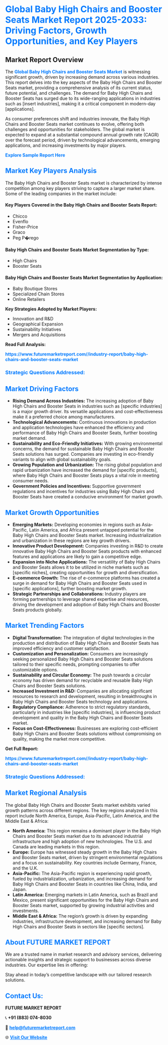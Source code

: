 <h1 style="color: #007BFF;">Global Baby High Chairs and Booster Seats Market Report 2025-2033: Driving Factors, Growth Opportunities, and Key Players</h1>

<section id="overview">
<h2>Market Report Overview</h2>
<p>The <a href="https://www.futuremarketreport.com//industry-report/baby-high-chairs-and-booster-seats-market" style="color: #007BFF; text-decoration: none;"><strong>Global Baby High Chairs and Booster Seats Market</strong></a> is witnessing significant growth, driven by increasing demand across various industries. This report delves into the key aspects of the Baby High Chairs and Booster Seats market, providing a comprehensive analysis of its current status, future potential, and challenges. The demand for Baby High Chairs and Booster Seats has surged due to its wide-ranging applications in industries such as [insert industries], making it a critical component in modern-day [applications].</p>
<p>As consumer preferences shift and industries innovate, the Baby High Chairs and Booster Seats market continues to evolve, offering both challenges and opportunities for stakeholders. The global market is expected to expand at a substantial compound annual growth rate (CAGR) over the forecast period, driven by technological advancements, emerging applications, and increasing investments by major players.</p>
</section>

<section id="overview">
<p><a href="https://www.futuremarketreport.com//request-sample/reportId=63951" style="color: #007BFF; text-decoration: none;"><strong>Explore Sample Report Here</strong></a></p>
</section>

<section id="key-players">
<h2 style="color: #007BFF;">Market Key Players Analysis</h2>
<p>The Baby High Chairs and Booster Seats market is characterized by intense competition among key players striving to capture a larger market share. Some of the leading companies in the market include:</p>
<h4>Key Players Covered in the Baby High Chairs and Booster Seats Report:</h4>
<ul><li>Chicco</li><li>Evenflo</li><li>Fisher-Price</li><li>Graco</li><li>Peg P�rego</li></ul>
<h4>Baby High Chairs and Booster Seats Market Segmentation by Type:</h4>
<ul><li>High Chairs</li><li>Booster Seats</li></ul>

<h4>Baby High Chairs and Booster Seats Market Segmentation by Application:</h4>
<ul><li>Baby Boutique Stores</li><li>Specialized Chain Stores</li><li>Online Retailers</li></ul>
<p><strong>Key Strategies Adopted by Market Players:</strong></p>
<ul>
<li>Innovation and R&D</li>
<li>Geographical Expansion</li>
<li>Sustainability Initiatives</li>
<li>Mergers and Acquisitions</li>
</ul>
</section>

<section>
<p><strong>Read Full Analysis: </strong></p><a href="https://www.futuremarketreport.com//industry-report/baby-high-chairs-and-booster-seats-market" style="color: #007BFF; text-decoration: none;"><strong>https://www.futuremarketreport.com//industry-report/baby-high-chairs-and-booster-seats-market</strong></a>
<h3 style="color: #007BFF;">Strategic Questions Addressed:</h3>
</section>

<section id="driving-factors">
<h2 style="color: #007BFF;">Market Driving Factors</h2>
<ul>
<li><strong>Rising Demand Across Industries:</strong> The increasing adoption of Baby High Chairs and Booster Seats in industries such as [specific industries] is a major growth driver. Its versatile applications and cost-effectiveness make it a preferred choice among manufacturers.</li>
<li><strong>Technological Advancements:</strong> Continuous innovations in production and application technologies have enhanced the efficiency and performance of Baby High Chairs and Booster Seats, further boosting market demand.</li>
<li><strong>Sustainability and Eco-Friendly Initiatives:</strong> With growing environmental concerns, the demand for sustainable Baby High Chairs and Booster Seats solutions has surged. Companies are investing in eco-friendly variants to align with global sustainability goals.</li>
<li><strong>Growing Population and Urbanization:</strong> The rising global population and rapid urbanization have increased the demand for [specific products], where Baby High Chairs and Booster Seats plays a vital role in meeting consumer needs.</li>
<li><strong>Government Policies and Incentives:</strong> Supportive government regulations and incentives for industries using Baby High Chairs and Booster Seats have created a conducive environment for market growth.</li>
</ul>
</section>

<section id="growth-opportunities">
<h2 style="color: #007BFF;">Market Growth Opportunities</h2>
<ul>
<li><strong>Emerging Markets:</strong> Developing economies in regions such as Asia-Pacific, Latin America, and Africa present untapped potential for the Baby High Chairs and Booster Seats market. Increasing industrialization and urbanization in these regions are key growth drivers.</li>
<li><strong>Innovative Product Development:</strong> Companies investing in R&D to create innovative Baby High Chairs and Booster Seats products with enhanced features and applications are likely to gain a competitive edge.</li>
<li><strong>Expansion into Niche Applications:</strong> The versatility of Baby High Chairs and Booster Seats allows it to be utilized in niche markets such as [specific niches], creating opportunities for growth and diversification.</li>
<li><strong>E-commerce Growth:</strong> The rise of e-commerce platforms has created a surge in demand for Baby High Chairs and Booster Seats used in [specific applications], further boosting market growth.</li>
<li><strong>Strategic Partnerships and Collaborations:</strong> Industry players are forming partnerships to leverage shared expertise and resources, driving the development and adoption of Baby High Chairs and Booster Seats products globally.</li>
</ul>
</section>

<section id="trending-factors">
<h2 style="color: #007BFF;">Market Trending Factors</h2>
<ul>
<li><strong>Digital Transformation:</strong> The integration of digital technologies in the production and distribution of Baby High Chairs and Booster Seats has improved efficiency and customer satisfaction.</li>
<li><strong>Customization and Personalization:</strong> Consumers are increasingly seeking personalized Baby High Chairs and Booster Seats solutions tailored to their specific needs, prompting companies to offer customizable options.</li>
<li><strong>Sustainability and Circular Economy:</strong> The push towards a circular economy has driven demand for recyclable and reusable Baby High Chairs and Booster Seats solutions.</li>
<li><strong>Increased Investment in R&D:</strong> Companies are allocating significant resources to research and development, resulting in breakthroughs in Baby High Chairs and Booster Seats technology and applications.</li>
<li><strong>Regulatory Compliance:</strong> Adherence to strict regulatory standards, particularly in industries like [specific industries], is influencing product development and quality in the Baby High Chairs and Booster Seats market.</li>
<li><strong>Focus on Cost-Effectiveness:</strong> Businesses are exploring cost-efficient Baby High Chairs and Booster Seats solutions without compromising on quality, making the market more competitive.</li>
</ul>
</section>

<section>
<p><strong>Get Full Report: </strong></p><a href="https://www.futuremarketreport.com//industry-report/baby-high-chairs-and-booster-seats-market" style="color: #007BFF; text-decoration: none;"><strong>https://www.futuremarketreport.com//industry-report/baby-high-chairs-and-booster-seats-market</strong></a>
<h3 style="color: #007BFF;">Strategic Questions Addressed:</h3>
</section>


<section id="regional-analysis">
<h2 style="color: #007BFF;">Market Regional Analysis</h2>
<p>The global Baby High Chairs and Booster Seats market exhibits varied growth patterns across different regions. The key regions analyzed in this report include North America, Europe, Asia-Pacific, Latin America, and the Middle East & Africa:</p>
<ul>
<li><strong>North America:</strong> This region remains a dominant player in the Baby High Chairs and Booster Seats market due to its advanced industrial infrastructure and high adoption of new technologies. The U.S. and Canada are leading markets in this region.</li>
<li><strong>Europe:</strong> Europe has witnessed steady growth in the Baby High Chairs and Booster Seats market, driven by stringent environmental regulations and a focus on sustainability. Key countries include Germany, France, and the U.K.</li>
<li><strong>Asia-Pacific:</strong> The Asia-Pacific region is experiencing rapid growth, fueled by industrialization, urbanization, and increasing demand for Baby High Chairs and Booster Seats in countries like China, India, and Japan.</li>
<li><strong>Latin America:</strong> Emerging markets in Latin America, such as Brazil and Mexico, present significant opportunities for the Baby High Chairs and Booster Seats market, supported by growing industrial activities and investments.</li>
<li><strong>Middle East & Africa:</strong> The region’s growth is driven by expanding industries, infrastructure development, and increasing demand for Baby High Chairs and Booster Seats in sectors like [specific sectors].</li>
</ul>
</section>

<footer>
<h2 style="color: #007BFF;">About FUTURE MARKET REPORT</h2>
<p>We are a trusted name in market research and advisory services, delivering actionable insights and strategic support to businesses across diverse industries. Our expertise lies in offering:</p>

<p>Stay ahead in today’s competitive landscape with our tailored research solutions.</p>

<h2 style="color: #007BFF;">Contact Us:</h2>
<p><strong>FUTURE MARKET REPORT</strong></p>
<p>📞 <strong>+91 (883) 074-8030</strong></p>
<p>📧 <strong><a href="mailto:help@futuremarketreport.com" style="color: #007BFF;">help@futuremarketreport.com</a></strong></p>
<p>🌐 <strong><a href="https://www.futuremarketreport.com/" style="color: #007BFF;">Visit Our Website</a></strong></p>
</footer>